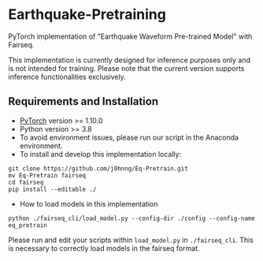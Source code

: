# Earthquake-Pretraining
PyTorch implementation of "Earthquake Waveform Pre-trained Model" with Fairseq.

This implementation is currently designed for inference purposes only and is not intended for training.
Please note that the current version supports inference functionalities exclusively.

## Requirements and Installation
+ [PyTorch](https://pytorch.org/) version >= 1.10.0
+ Python version >= 3.8
+ To avoid environment issues, please run our script in the Anaconda environment.
+ To install and develop this implementation locally:
```
git clone https://github.com/j0hnng/Eq-Pretrain.git
mv Eq-Pretrain fairseq
cd fairseq
pip install --editable ./
```
+ How to load models in this implementation
```
python ./fairseq_cli/load_model.py --config-dir ./config --config-name eq_pretrain
```
Please run and edit your scripts within `load_model.py` in `./fairseq_cli`.
This is necessary to correctly load models in the fairseq format.
